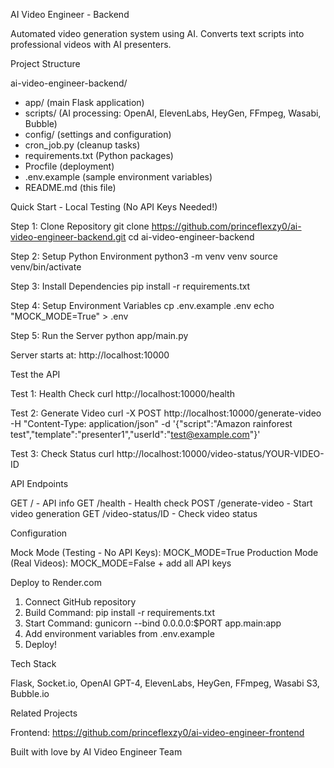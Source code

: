 AI Video Engineer - Backend

Automated video generation system using AI. Converts text scripts into professional videos with AI presenters.

Project Structure

ai-video-engineer-backend/
- app/ (main Flask application)
- scripts/ (AI processing: OpenAI, ElevenLabs, HeyGen, FFmpeg, Wasabi, Bubble)
- config/ (settings and configuration)
- cron_job.py (cleanup tasks)
- requirements.txt (Python packages)
- Procfile (deployment)
- .env.example (sample environment variables)
- README.md (this file)

Quick Start - Local Testing (No API Keys Needed!)

Step 1: Clone Repository
  git clone https://github.com/princeflexzy0/ai-video-engineer-backend.git
  cd ai-video-engineer-backend

Step 2: Setup Python Environment
  python3 -m venv venv
  source venv/bin/activate

Step 3: Install Dependencies
  pip install -r requirements.txt

Step 4: Setup Environment Variables
  cp .env.example .env
  echo "MOCK_MODE=True" > .env

Step 5: Run the Server
  python app/main.py

Server starts at: http://localhost:10000

Test the API

Test 1: Health Check
  curl http://localhost:10000/health

Test 2: Generate Video
  curl -X POST http://localhost:10000/generate-video -H "Content-Type: application/json" -d '{"script":"Amazon rainforest test","template":"presenter1","userId":"test@example.com"}'

Test 3: Check Status
  curl http://localhost:10000/video-status/YOUR-VIDEO-ID

API Endpoints

GET /           - API info
GET /health     - Health check
POST /generate-video - Start video generation
GET /video-status/ID - Check video status

Configuration

Mock Mode (Testing - No API Keys): MOCK_MODE=True
Production Mode (Real Videos): MOCK_MODE=False + add all API keys

Deploy to Render.com

1. Connect GitHub repository
2. Build Command: pip install -r requirements.txt
3. Start Command: gunicorn --bind 0.0.0.0:$PORT app.main:app
4. Add environment variables from .env.example
5. Deploy!

Tech Stack

Flask, Socket.io, OpenAI GPT-4, ElevenLabs, HeyGen, FFmpeg, Wasabi S3, Bubble.io

Related Projects

Frontend: https://github.com/princeflexzy0/ai-video-engineer-frontend

Built with love by AI Video Engineer Team
